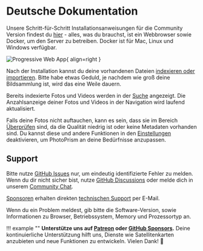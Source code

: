 # Deutsche Dokumentation

Unsere Schritt-für-Schritt Installationsanweisungen für die Community Version findest du [hier](https://docs.photoprism.app/getting-started/) - alles, was du brauchst, ist ein Webbrowser sowie Docker, um den Server zu betreiben. Docker ist für Mac, Linux und Windows verfügbar.

![Progressive Web App](https://dl.photoprism.app/img/ui/iphone-index-360px.png){ align=right }

Nach der Installation kannst du deine vorhandenen Dateien [indexieren oder importieren](library/import-vs-index.md). Bitte habe etwas Geduld, je nachdem wie groß deine Bildsammlung ist, wird das eine Weile dauern.

Bereits indexierte Fotos und Videos werden in der [Suche](organize/browse.md) angezeigt. Die Anzahlsanzeige deiner Fotos und Videos in der Navigation wird laufend aktualisiert.

Falls deine Fotos nicht auftauchen, kann es sein, dass sie im Bereich [Überprüfen](organize/review.md) sind, da die Qualität niedrig ist oder keine Metadaten vorhanden sind. Du kannst diese und andere Funktionen in den  [Einstellungen](settings/general.md) deaktivieren, um PhotoPrism an deine Bedürfnisse anzupassen.

## Support ##
Bitte nutze [GitHub Issues](https://github.com/photoprism/photoprism/issues) nur, um eindeutig identifizierte Fehler zu melden. 
Wenn du dir nicht sicher bist, nutze [GitHub Discussions](https://github.com/photoprism/photoprism/discussions)
oder melde dich in unserem [Community Chat](https://gitter.im/browseyourlife/community). 

[Sponsoren](https://docs.photoprism.app/funding/) erhalten direkten [technischen Support](https://photoprism.app/contact) per E-Mail.

Wenn du ein Problem meldest, gib bitte die Software-Version, sowie Informationen zu Browser, Betriebssystem, Memory und
Prozessortyp an.


!!! example ""
    **Unterstütze uns auf [Patreon](https://www.patreon.com/photoprism) oder [GitHub Sponsors](https://github.com/sponsors/photoprism).**
    Deine kontinuierliche Unterstützung hilft uns, Dienste wie Satellitenkarten anzubieten und neue Funktionen zu entwickeln. Vielen Dank! 💜